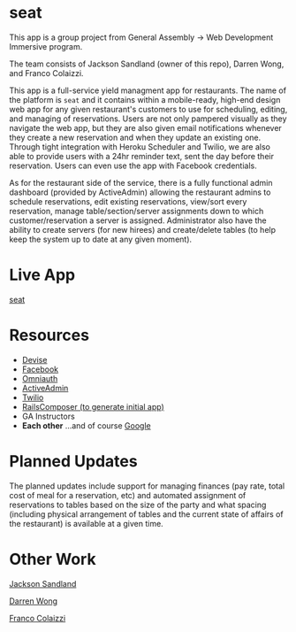 seat
====
This app is a group project from General Assembly -> Web Development Immersive program.

The team consists of Jackson Sandland (owner of this repo), Darren Wong, and Franco Colaizzi.

This app is a full-service yield managment app for restaurants.  The name of the platform is `seat` and it contains within a mobile-ready, high-end design web app for any given restaurant's customers to use for scheduling, editing, and managing of reservations.  Users are not only pampered visually as they navigate the web app, but they are also given email notifications whenever they create a new reservation and when they update an existing one.  Through tight integration with Heroku Scheduler and Twilio, we are also able to provide users with a 24hr reminder text, sent the day before their reservation.  Users can even use the app with Facebook credentials.

As for the restaurant side of the service, there is a fully functional admin dashboard (provided by ActiveAdmin) allowing the restaurant admins to schedule reservations, edit existing reservations, view/sort every reservation, manage table/section/server assignments down to which customer/reservation a server is assigned.  Administrator also have the ability to create servers (for new hirees) and create/delete tables (to help keep the system up to date at any given moment).

Live App
====
[seat](http://stark-caverns-5761.heroku.com/)

Resources
====

- [Devise](https://github.com/plataformatec/devise)
- [Facebook](facebook.com)
- [Omniauth](https://github.com/intridea/omniauth-github)
- [ActiveAdmin](http://www.activeadmin.info/)
- [Twilio](twilio.com)
- [RailsComposer (to generate initial app)](http://railsapps.github.io/rails-composer/)
- GA Instructors
- **Each other**
...and of course [Google](www.google.com)


Planned Updates
====
The planned updates include support for managing finances (pay rate, total cost of meal for a reservation, etc) and automated assignment of reservations to tables based on the size of the party and what spacing (including physical arrangement of tables and the current state of affairs of the restaurant) is available at a given time.

Other Work
====
[Jackson Sandland](https://github.com/jacksonsandland)

[Darren Wong](https://github.com/darrenwong916)

[Franco Colaizzi](https://github.com/fnc314)
